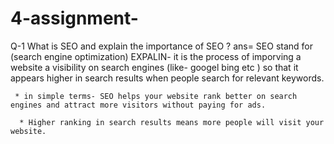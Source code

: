 # 4-assignment-

Q-1   What is SEO and explain the importance of SEO ?
ans=    SEO stand for (search engine optimization) 
      EXPALIN- it is the process of imporving a website a visibility on search engines (like- googel bing etc )
              so that it appears higher in search results when people search for relevant keywords.

     * in simple terms- SEO helps your website rank better on search engines and attract more visitors without paying for ads.

      * Higher ranking in search results means more people will visit your website.

